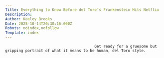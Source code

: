 ```yaml
---
Title: Everything to Know Before del Toro’s Frankenstein Hits Netflix
Description: 
Author: Keeley Brooks
Date: 2025-10-14T20:30:16.000Z
Robots: noindex,nofollow
Template: index
---
```


                                            Get ready for a gruesome but gripping portrait of what it means to be human, del Toro style.
                                        